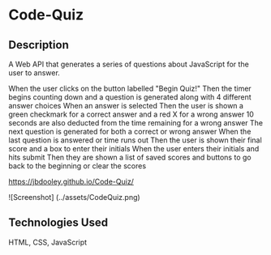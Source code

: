 # Code-Quiz

## Description

A Web API that generates a series of questions about JavaScript for the user to answer.

When the user clicks on the button labelled "Begin Quiz!" 
Then the timer begins counting down and a question is generated along with 4 different answer choices
When an answer is selected
Then the user is shown a green checkmark for a correct answer and a red X for a wrong answer
10 seconds are also deducted from the time remaining for a wrong answer
The next question is generated for both a correct or wrong answer
When the last question is answered or time runs out
Then the user is shown their final score and a box to enter their initials
When the user enters their initials and hits submit
Then they are shown a list of saved scores and buttons to go back to the beginning or clear the scores

https://jbdooley.github.io/Code-Quiz/

![Screenshot] (../assets/CodeQuiz.png)



## Technologies Used

HTML, CSS, JavaScript
